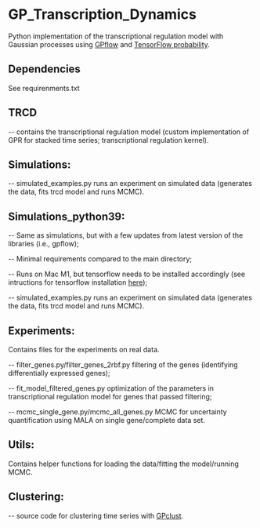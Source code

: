 # GP_Transcription_Dynamics

Python implementation of the transcriptional regulation model with Gaussian processes using [GPflow](https://www.gpflow.org/) and [TensorFlow probability](https://www.tensorflow.org/probability).

## Dependencies

See requirenments.txt

##  TRCD 

-- contains the transcriptional regulation model (custom implementation of GPR for stacked time series; transcriptional regulation kernel).

## Simulations:
-- simulated_examples.py runs an experiment on simulated data (generates the data, fits trcd model and runs MCMC).

## Simulations_python39:
-- Same as simulations, but with a few updates from latest version of the libraries (i.e., gpflow); 

-- Minimal requirements compared to the main directory; 

-- Runs on Mac M1, but tensorflow needs to be installed accordingly (see intructions for tensorflow installation [here](https://caffeinedev.medium.com/how-to-install-tensorflow-on-m1-mac-8e9b91d93706));

-- simulated_examples.py runs an experiment on simulated data (generates the data, fits trcd model and runs MCMC).

## Experiments:
Contains files for the experiments on real data. 

-- filter_genes.py/filter_genes_2rbf.py filtering of the genes (identifying differentially expressed genes);

-- fit_model_filtered_genes.py optimization of the parameters in transcriptional regulation model for genes that passed filtering;

-- mcmc_single_gene.py/mcmc_all_genes.py MCMC for uncertainty quantification using MALA on single gene/complete data set. 

## Utils:
Contains helper functions for loading the data/fitting the model/running MCMC. 

## Clustering:
-- source code for clustering time series with [GPclust](https://github.com/SheffieldML/GPclust).




